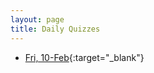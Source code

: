 ```yaml
---
layout: page
title: Daily Quizzes
---
```

<!--
-->

* [Fri, 10-Feb](https://goo.gl/forms/e326RSTYVBApAshR2){:target="_blank"}
